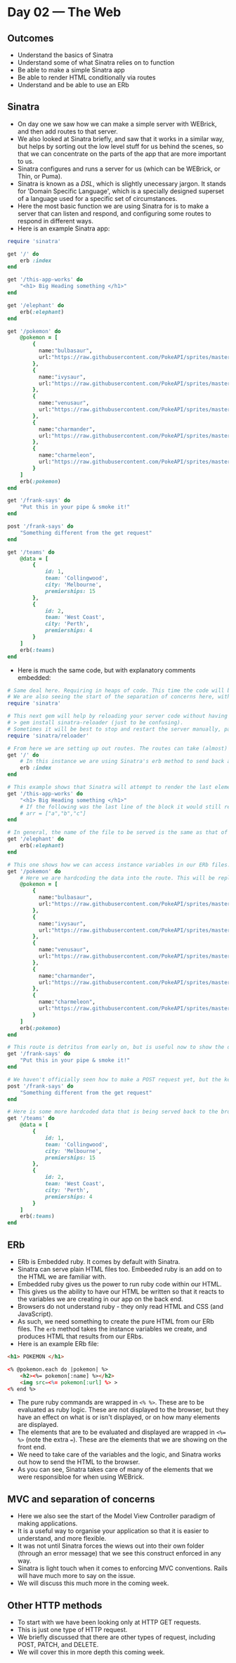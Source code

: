 # Day 02 — The Web

## Outcomes
- Understand the basics of Sinatra
- Understand some of what Sinatra relies on to function
- Be able to make a simple Sinatra app
- Be able to render HTML conditionally via routes
- Understand and be able to use an ERb

## Sinatra
- On day one we saw how we can make a simple server with WEBrick, and then add routes to that server.
- We also looked at Sinatra briefly, and saw that it works in a similar way, but helps by sorting out the low level stuff for us behind the scenes, so that we can concentrate on the parts of the app that are more important to us.
- Sinatra configures and runs a server for us (which can be WEBrick, or Thin, or Puma). 
- Sinatra is known as a *_DSL_*, which is slightly unecessary jargon. It stands for 'Domain Specific Language', which is a specially designed superset of a language used for a specific set of circumstances.
- Here the most basic function we are using Sinatra for is to make a server that can listen and respond, and configuring some routes to respond in different ways.
- Here is an example Sinatra app:

```ruby
require 'sinatra'

get '/' do
    erb :index
end

get '/this-app-works' do
    "<h1> Big Heading something </h1>"
end

get '/elephant' do
    erb(:elephant)
end

get '/pokemon' do 
    @pokemon = [
        {
          name:"bulbasaur",
          url:"https://raw.githubusercontent.com/PokeAPI/sprites/master/sprites/pokemon/1.png"
        },
        {
          name:"ivysaur",
          url:"https://raw.githubusercontent.com/PokeAPI/sprites/master/sprites/pokemon/2.png"
        },
        {
          name:"venusaur",
          url:"https://raw.githubusercontent.com/PokeAPI/sprites/master/sprites/pokemon/3.png"
        },
        {
          name:"charmander",
          url:"https://raw.githubusercontent.com/PokeAPI/sprites/master/sprites/pokemon/4.png"
        },
        {
          name:"charmeleon",
          url:"https://raw.githubusercontent.com/PokeAPI/sprites/master/sprites/pokemon/5.png"
        }
    ]
    erb(:pokemon)
end

get '/frank-says' do
    "Put this in your pipe & smoke it!"
end

post '/frank-says' do 
    "Something different from the get request"
end

get '/teams' do
    @data = [
        {
            id: 1,
            team: 'Collingwood',
            city: 'Melbourne',
            premierships: 15
        },
        {
            id: 2,
            team: 'West Coast',
            city: 'Perth',
            premierships: 4
        }
    ]
    erb(:teams)
end
```

- Here is much the same code, but with explanatory comments embedded:

```ruby
# Same deal here. Requiring in heaps of code. This time the code will bring with it other gems that will run behind the scenes. There was magic with WEBrick, but it was low level. This time there is much more magic.
# We are also seeing the start of the separation of concerns here, with most of our views not being mixed in with the code, but syphoned off into files in their own folder (/views). This is the V (views - the visible and presentation part of the application) in MVC.
require 'sinatra'

# This next gem will help by reloading your server code without having to stop and restart the server. 
# > gem install sinatra-reloader (just to be confusing).
# Sometimes it will be best to stop and restart the server manually, particularly if the changes are not being reflected - 'sinatra/reloader' is not a perfect solution to that problem.
require 'sinatra/reloader'

# From here we are setting up out routes. The routes can take (almost) any string we like (keep in mind what you know about URI's and delimiters). Sinatra takes care of setting up the response object for us, and doing all the work of attaching things. Much more of the process is performed behind the scenes here. 
get '/' do
    # In this instance we are using Sinatra's erb method to send back a particular embedded ruby file, in this case 'index.erb'. This is convention for the '/', but we could call the file whatever we like.
    erb :index
end

# This example shows that Sinatra will attempt to render the last element in the block by default. 
get '/this-app-works' do
    "<h1> Big Heading something </h1>"
    # If the following was the last line of the block it would still render it. In this example Sinatra concatenates the stings. An array of numbers errors out.
    # arr = ["a","b","c"]
end

# In general, the name of the file to be served is the same as that of the path. This is convention, and often the framework will work on this basis by default (that is, if no file is given then it will look for a file of the same name as the path in /views to render). Sinatra asks that we specify a file though. I could have rendered index.erb, or pokemon.erb, but here I am following convention and rendering elephant.erb.
get '/elephant' do
    erb(:elephant)
end

# This one shows how we can access instance variables in our ERb files. ERbs are HTML files with embedded ruby. The browser *cannot* read ruby, so they have to be processed before they are sent from the server back to the browser. The erb method does this for us. It looks at the value of the instance method, and then processes the HTML that is produced as a result. The pure HTML is then sent out in response (attached as the response message/body).
get '/pokemon' do 
    # Here we are hardcoding the data into the route. This will be replaced by calls to external elements in the future.
    @pokemon = [
        {
          name:"bulbasaur",
          url:"https://raw.githubusercontent.com/PokeAPI/sprites/master/sprites/pokemon/1.png"
        },
        {
          name:"ivysaur",
          url:"https://raw.githubusercontent.com/PokeAPI/sprites/master/sprites/pokemon/2.png"
        },
        {
          name:"venusaur",
          url:"https://raw.githubusercontent.com/PokeAPI/sprites/master/sprites/pokemon/3.png"
        },
        {
          name:"charmander",
          url:"https://raw.githubusercontent.com/PokeAPI/sprites/master/sprites/pokemon/4.png"
        },
        {
          name:"charmeleon",
          url:"https://raw.githubusercontent.com/PokeAPI/sprites/master/sprites/pokemon/5.png"
        }
    ]
    erb(:pokemon)
end

# This route is detritus from early on, but is useful now to show the difference in the HTTP verbs (GET, POST, PATCH, etc). The contrast is made with the post method that follows this method.
get '/frank-says' do
    "Put this in your pipe & smoke it!"
end

# We haven't officially seen how to make a POST request yet, but the key thing here is that it is a totally separate request from the get request with the same path name. It's vital to understand that although the path is the same, the code is separate, and does something different in our application.
post '/frank-says' do 
    "Something different from the get request"
end

# Here is some more hardcoded data that is being served back to the browser. In the future we will not hardcode this data, and instead get it from some sort of storage - a file, a CSV file, a relational database (one that has tables, eg. SQLite, Postgres), or a document/NoSQL database (one that stores objects that look more like hashes, eg. Mongo).
get '/teams' do
    @data = [
        {
            id: 1,
            team: 'Collingwood',
            city: 'Melbourne',
            premierships: 15
        },
        {
            id: 2,
            team: 'West Coast',
            city: 'Perth',
            premierships: 4
        }
    ]
    erb(:teams)
end
```

## ERb
- ERb is Embedded ruby. It comes by default with Sinatra.
- Sinatra can serve plain HTML files too. Embeeded ruby is an add on to the HTML we are familiar with.
- Embedded ruby gives us the power to run ruby code within our HTML.
- This gives us the ability to have our HTML be written so that it reacts to the variables we are creating in our app on the back end.
- Browsers do not understand ruby - they only read HTML and CSS (and JavaScript).
- As such, we need something to create the pure HTML from our ERb files. The `erb` method takes the instance variables we create, and produces HTML that results from our ERbs. 
- Here is an example ERb file:

```html
<h1> POKEMON </h1>

<% @pokemon.each do |pokemon| %>
    <h2><%= pokemon[:name] %></h2>
    <img src=<%= pokemon[:url] %> >
<% end %>
```

- The pure ruby commands are wrapped in `<% %>`. These are to be evaluated as ruby logic. These are not displayed to the browser, but they have an effect on what is or isn't displayed, or on how many elements are displayed.
- The elements that are to be evaluated and displayed are wrapped in `<%= %>` (note the extra `=`). These are the elements that we are showing on the front end. 
- We need to take care of the variables and the logic, and Sinatra works out how to send the HTML to the browser.
- As you can see, Sinatra takes care of many of the elements that we were responsibloe for when using WEBrick.

## MVC and separation of concerns
- Here we also see the start of the Model View Controller paradigm of making applications. 
- It is a useful way to organise your application so that it is easier to understand, and more flexible.
- It was not until Sinatra forces the wiews out into their own folder (through an error message) that we see this construct enforced in any way.
- Sinatra is light touch when it comes to enforcing MVC conventions. Rails will have much more to say on the issue.
- We will discuss this much more in the coming week.

## Other HTTP methods
- To start with we have been looking only at HTTP GET requests.
- This is just one type of HTTP request.
- We briefly discussed that there are other types of request, including POST, PATCH, and DELETE.
- We will cover this in more depth this coming week. 